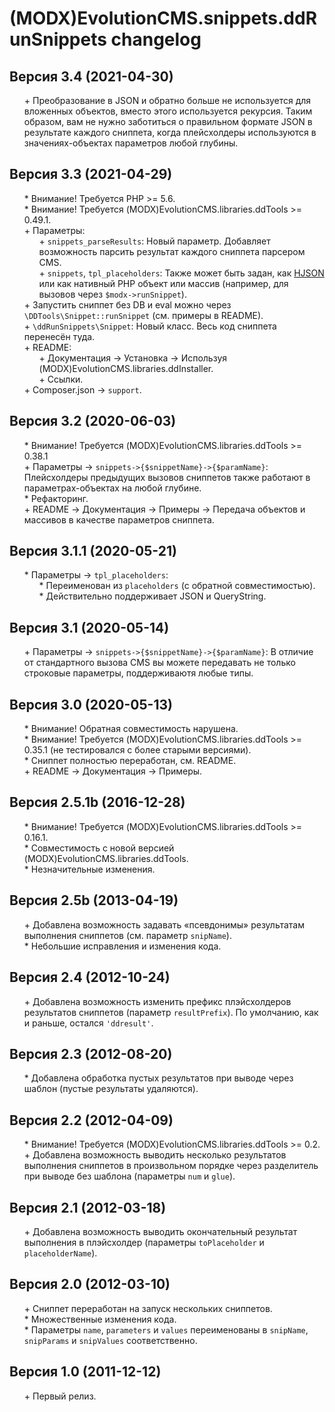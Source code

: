 # (MODX)EvolutionCMS.snippets.ddRunSnippets changelog


## Версия 3.4 (2021-04-30)
* \+ Преобразование в JSON и обратно больше не используется для вложенных объектов, вместо этого используется рекурсия. Таким образом, вам не нужно заботиться о правильном формате JSON в результате каждого сниппета, когда плейсхолдеры используются в значениях-объектах параметров любой глубины.


## Версия 3.3 (2021-04-29)
* \* Внимание! Требуется PHP >= 5.6.
* \* Внимание! Требуется (MODX)EvolutionCMS.libraries.ddTools >= 0.49.1.
* \+ Параметры:
	* \+ `snippets_parseResults`: Новый параметр. Добавляет возможность парсить результат каждого сниппета парсером CMS.
	* \+ `snippets`, `tpl_placeholders`: Также может быть задан, как [HJSON](https://hjson.github.io/) или как нативный PHP объект или массив (например, для вызовов через `$modx->runSnippet`).
* \+ Запустить сниппет без DB и eval можно через `\DDTools\Snippet::runSnippet` (см. примеры в README).
* \+ `\ddRunSnippets\Snippet`: Новый класс. Весь код сниппета перенесён туда.
* \+ README:
	* \+ Документация → Установка → Используя (MODX)EvolutionCMS.libraries.ddInstaller.
	* \+ Ссылки.
* \+ Composer.json → `support`.


## Версия 3.2 (2020-06-03)
* \* Внимание! Требуется (MODX)EvolutionCMS.libraries.ddTools >= 0.38.1
* \+ Параметры → `snippets->{$snippetName}->{$paramName}`: Плейсхолдеры предыдущих вызовов сниппетов также работают в параметрах-объектах на любой глубине.
* \* Рефакторинг.
* \+ README → Документация → Примеры → Передача объектов и массивов в качестве параметров сниппета.


## Версия 3.1.1 (2020-05-21)
* \* Параметры → `tpl_placeholders`:
	* \* Переименован из `placeholders` (с обратной совместимостью).
	* \* Действительно поддерживает JSON и QueryString.


## Версия 3.1 (2020-05-14)
* \+ Параметры → `snippets->{$snippetName}->{$paramName}`: В отличие от стандартного вызова CMS вы можете передавать не только строковые параметры, поддерживаютя любые типы.


## Версия 3.0 (2020-05-13)
* \* Внимание! Обратная совместимость нарушена.
* \* Внимание! Требуется (MODX)EvolutionCMS.libraries.ddTools >= 0.35.1 (не тестировался с более старыми версиями).
* \* Сниппет полностью переработан, см. README.
* \+ README → Документация → Примеры.


## Версия 2.5.1b (2016-12-28)
* \* Внимание! Требуется (MODX)EvolutionCMS.libraries.ddTools >= 0.16.1.
* \* Совместимость с новой версией (MODX)EvolutionCMS.libraries.ddTools.
* \* Незначительные изменения.


## Версия 2.5b (2013-04-19)
* \+ Добавлена возможность задавать «псевдонимы» результатам выполнения сниппетов (см. параметр `snipName`).
* \* Небольшие исправления и изменения кода.


## Версия 2.4 (2012-10-24)
* \+ Добавлена возможность изменить префикс плэйсхолдеров результатов сниппетов (параметр `resultPrefix`). По умолчанию, как и раньше, остался `'ddresult'`.


## Версия 2.3 (2012-08-20)
* \* Добавлена обработка пустых результатов при выводе через шаблон (пустые результаты удаляются).


## Версия 2.2 (2012-04-09)
* \* Внимание! Требуется (MODX)EvolutionCMS.libraries.ddTools >= 0.2.
* \+ Добавлена возможность выводить несколько результатов выполнения сниппетов в произвольном порядке через разделитель при выводе без шаблона (параметры `num` и `glue`).


## Версия 2.1 (2012-03-18)
* \+ Добавлена возможность выводить окончательный результат выполнения в плэйсхолдер (параметры `toPlaceholder` и `placeholderName`).


## Версия 2.0 (2012-03-10)
* \+ Сниппет переработан на запуск нескольких сниппетов.
* \* Множественные изменения кода.
* \* Параметры `name`, `parameters` и `values` переименованы в `snipName`, `snipParams` и `snipValues` соответственно.


## Версия 1.0 (2011-12-12)
* \+ Первый релиз.


<link rel="stylesheet" type="text/css" href="https://DivanDesign.ru/assets/files/ddMarkdown.css" />
<style>ul{list-style:none;}</style>